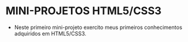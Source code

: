 # MINI-PROJETOS HTML5/CSS3

- Neste primeiro mini-projeto exercito meus primeiros conhecimentos adquiridos em HTML5/CSS3.